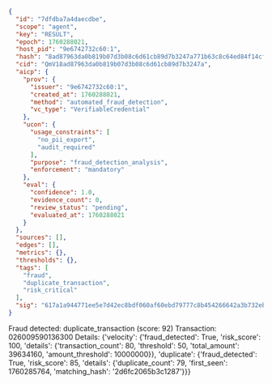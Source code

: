 ```json
{
  "id": "7dfdba7a4daecdbe",
  "scope": "agent",
  "key": "RESULT",
  "epoch": 1760288021,
  "host_pid": "9e6742732c60:1",
  "hash": "8ad87963da0b819b07d3b08c6d61cb89d7b3247a771b63c8c64ed84f14cfc266",
  "cid": "QmV18ad87963da0b819b07d3b08c6d61cb89d7b3247a",
  "aicp": {
    "prov": {
      "issuer": "9e6742732c60:1",
      "created_at": 1760288021,
      "method": "automated_fraud_detection",
      "vc_type": "VerifiableCredential"
    },
    "ucon": {
      "usage_constraints": [
        "no_pii_export",
        "audit_required"
      ],
      "purpose": "fraud_detection_analysis",
      "enforcement": "mandatory"
    },
    "eval": {
      "confidence": 1.0,
      "evidence_count": 0,
      "review_status": "pending",
      "evaluated_at": 1760288021
    }
  },
  "sources": [],
  "edges": [],
  "metrics": {},
  "thresholds": {},
  "tags": [
    "fraud",
    "duplicate_transaction",
    "risk_critical"
  ],
  "sig": "617a1a944771ee5e7d42ec8bdf060af60ebd79777c8b454266642a3b732ebaaf"
}
```

Fraud detected: duplicate_transaction (score: 92)
Transaction: 026009590136300
Details: {'velocity': {'fraud_detected': True, 'risk_score': 100, 'details': {'transaction_count': 80, 'threshold': 50, 'total_amount': 39634160, 'amount_threshold': 10000000}}, 'duplicate': {'fraud_detected': True, 'risk_score': 85, 'details': {'duplicate_count': 79, 'first_seen': 1760285764, 'matching_hash': '2d6fc2065b3c1287'}}}